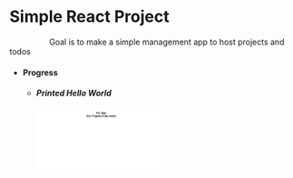 <h1> Simple React Project </h1>
<p style="text-indent: 5em;">Goal is to make a simple management app to host projects and todos</p>


<ul>
  <li>
    <h4>Progress</h4>
    <ul>
      <li>
        <h5>Printed Hello World</h5>
        <img src="./readme_src/d1.png" width="50%">
      </li>
    </ul>
  </li>
</ul>



<!-- ![HelloWorld](./readme_src/d1.png =100x100) -->


